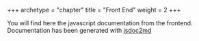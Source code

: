 +++
archetype = "chapter"
title = "Front End"
weight = 2
+++

You will find here the javascript documentation from the frontend. Documentation has been generated with [jsdoc2md](https://github.com/jsdoc2md/jsdoc-to-markdown)